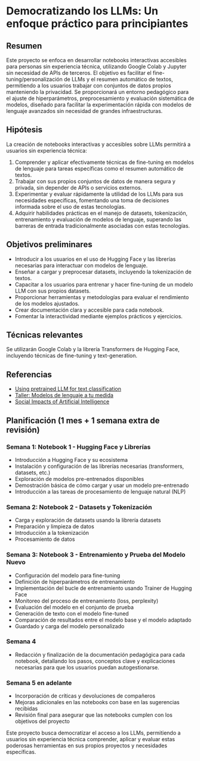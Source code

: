# Democratizando los LLMs: Un enfoque práctico para principiantes

## Resumen

Este proyecto se enfoca en desarrollar notebooks interactivas accesibles para personas sin experiencia técnica, utilizando Google Colab y Jupyter sin necesidad de APIs de terceros. El objetivo es facilitar el fine-tuning/personalización de LLMs y el resumen automático de textos, permitiendo a los usuarios trabajar con conjuntos de datos propios manteniendo la privacidad. Se proporcionará un entorno pedagógico para el ajuste de hiperparámetros, preprocesamiento y evaluación sistemática de modelos, diseñado para facilitar la experimentación rápida con modelos de lenguaje avanzados sin necesidad de grandes infraestructuras.

## Hipótesis

La creación de notebooks interactivas y accesibles sobre LLMs permitirá a usuarios sin experiencia técnica:

1. Comprender y aplicar efectivamente técnicas de fine-tuning en modelos de lenguaje para tareas específicas como el resumen automático de textos.
2. Trabajar con sus propios conjuntos de datos de manera segura y privada, sin depender de APIs o servicios externos.
3. Experimentar y evaluar rápidamente la utilidad de los LLMs para sus necesidades específicas, fomentando una toma de decisiones informada sobre el uso de estas tecnologías.
4. Adquirir habilidades prácticas en el manejo de datasets, tokenización, entrenamiento y evaluación de modelos de lenguaje, superando las barreras de entrada tradicionalmente asociadas con estas tecnologías.

## Objetivos preliminares

- Introducir a los usuarios en el uso de Hugging Face y las librerías necesarias para interactuar con modelos de lenguaje.
- Enseñar a cargar y preprocesar datasets, incluyendo la tokenización de textos.
- Capacitar a los usuarios para entrenar y hacer fine-tuning de un modelo LLM con sus propios datasets.
- Proporcionar herramientas y metodologías para evaluar el rendimiento de los modelos ajustados.
- Crear documentación clara y accesible para cada notebook.
- Fomentar la interactividad mediante ejemplos prácticos y ejercicios.

## Técnicas relevantes

Se utilizarán Google Colab y la librería Transformers de Hugging Face, incluyendo técnicas de fine-tuning y text-generation.
  
## Referencias
- [Using pretrained LLM for text classification](https://colab.research.google.com/drive/1h3hQ8anuKjoWJXz12p-OgwduBpYQB7rI?usp=sharing)
- [Taller: Modelos de lenguaje a tu medida](https://colab.research.google.com/github/nanom/llm_adaptation_workshop/blob/main/Taller_Modelos_de_lenguaje_a_tu_medida_13_de_septiembre_2023.ipynb)
- [Social Impacts of Artificial Intelligence](https://colab.research.google.com/drive/1bSo9oXpB7fHjPB5UZGKJAcyA0zXHGjZO?usp=sharing#scrollTo=7JMLkzn24hnm)

## Planificación (1 mes + 1 semana extra de revisión)

### Semana 1: Notebook 1 - Hugging Face y Librerías
- Introducción a Hugging Face y su ecosistema
- Instalación y configuración de las librerías necesarias (transformers, datasets, etc.)
- Exploración de modelos pre-entrenados disponibles
- Demostración básica de cómo cargar y usar un modelo pre-entrenado
- Introducción a las tareas de procesamiento de lenguaje natural (NLP)

### Semana 2: Notebook 2 - Datasets y Tokenización
- Carga y exploración de datasets usando la librería datasets
- Preparación y limpieza de datos
- Introducción a la tokenización
- Procesamiento de datos

### Semana 3: Notebook 3 - Entrenamiento y Prueba del Modelo Nuevo
- Configuración del modelo para fine-tuning
- Definición de hiperparámetros de entrenamiento
- Implementación del bucle de entrenamiento usando Trainer de Hugging Face
- Monitoreo del proceso de entrenamiento (loss, perplexity)
- Evaluación del modelo en el conjunto de prueba
- Generación de texto con el modelo fine-tuned
- Comparación de resultados entre el modelo base y el modelo adaptado
- Guardado y carga del modelo personalizado

### Semana 4
- Redacción y finalización de la documentación pedagógica para cada notebook, detallando los pasos, conceptos clave y explicaciones necesarias para que los usuarios puedan autogestionarse.

### Semana 5 en adelante
- Incorporación de críticas y devoluciones de compañeros
- Mejoras adicionales en las notebooks con base en las sugerencias recibidas
- Revisión final para asegurar que las notebooks cumplen con los objetivos del proyecto

Este proyecto busca democratizar el acceso a los LLMs, permitiendo a usuarios sin experiencia técnica comprender, aplicar y evaluar estas poderosas herramientas en sus propios proyectos y necesidades específicas.